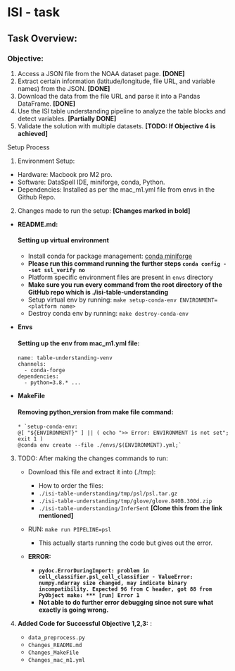 # ISI - task


## Task Overview: 

### Objective:
1.	Access a JSON file from the NOAA dataset page. **[DONE]**
2.	Extract certain information (latitude/longitude, file URL, and variable names) from the JSON. **[DONE]**
3.	Download the data from the file URL and parse it into a Pandas DataFrame. **[DONE]**
4.	Use the ISI table understanding pipeline to analyze the table blocks and detect variables. **[Partially DONE]**
5.	Validate the solution with multiple datasets. **[TODO: If Objective 4 is achieved]**

Setup Process

1.	Environment Setup:
   * Hardware: Macbook pro M2 pro.
   * Software: DataSpell IDE, miniforge, conda, Python.
   * Dependencies: Installed as per the mac_m1.yml file from envs in the Github Repo.
   
2.	Changes made to run the setup: **[Changes marked in bold]**

  * **README.md:** 
      #### Setting up virtual environment
      * Install conda for package management: [conda miniforge](https://github.com/conda-forge/miniforge)
      * **Please run this command running the further steps `conda config --set ssl_verify no`**
      * Platform specific environment files are present in `envs` directory
      * **Make sure you run every command from the root directory of the GitHub repo which is ./isi-table-understanding**
      * Setup virtual env by running: `make setup-conda-env ENVIRONMENT=<platform name>`
      * Destroy conda env by running: `make destroy-conda-env`
        
  * **Envs**
    #### Setting up the env from mac_m1.yml file:
        name: table-understanding-venv
        channels:
          - conda-forge
        dependencies:
          - python=3.8.* ...
  * **MakeFile**
      #### Removing python_version from make file command:
        * `setup-conda-env:
    	@[ "${ENVIRONMENT}" ] || ( echo ">> Error: ENVIRONMENT is not set"; exit 1 )
    	@conda env create --file ./envs/$(ENVIRONMENT).yml;`
    
3. TODO: After making the changes commands to run:
   * Download this file and extract it into (./tmp):
     *  How to order the files:
       * `./isi-table-understanding/tmp/psl/psl.tar.gz`
       * `./isi-table-understanding/tmp/glove/glove.840B.300d.zip`
       * `./isi-table-understanding/InferSent` **[Clone this from the link mentioned]**

   * RUN: `make run PIPELINE=psl`
     *   This actually starts running the code but gives out the error.
     
   * **ERROR:**
       * **`pydoc.ErrorDuringImport: problem in cell_classifier.psl_cell_classifier - ValueError: numpy.ndarray size changed, may indicate binary incompatibility. Expected 96 from C header, got 88 from PyObject
make: *** [run] Error 1`**
       * **Not able to do further error debugging since not sure what exactly is going wrong.**

4.   **Added Code for Successful Objective 1,2,3:** :
     * `data_preprocess.py`
     * `Changes_README.md`
     * `Changes_MakeFile`
     * `Changes_mac_m1.yml`
 
 
